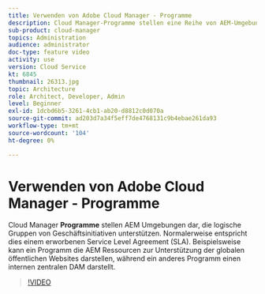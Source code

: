 ```yaml
---
title: Verwenden von Adobe Cloud Manager - Programme
description: Cloud Manager-Programme stellen eine Reihe von AEM-Umgebungen dar, die logische Gruppen von Geschäftsinitiativen unterstützen. Diese entsprechen normalerweise einem erworbenen Service Level Agreement (SLA). Beispielsweise kann ein Programm die AEM Ressourcen zur Unterstützung der globalen öffentlichen Websites darstellen, während ein anderes Programm einen internen zentralen DAM darstellt.
sub-product: cloud-manager
topics: Administration
audience: administrator
doc-type: feature video
activity: use
version: Cloud Service
kt: 6845
thumbnail: 26313.jpg
topic: Architecture
role: Architect, Developer, Admin
level: Beginner
exl-id: 1dcbd6b5-3261-4cb1-ab20-d8812c0d070a
source-git-commit: ad203d7a34f5eff7de4768131c9b4ebae261da93
workflow-type: tm+mt
source-wordcount: '104'
ht-degree: 0%

---
```


# Verwenden von Adobe Cloud Manager - Programme

Cloud Manager **Programme** stellen AEM Umgebungen dar, die logische Gruppen von Geschäftsinitiativen unterstützen. Normalerweise entspricht dies einem erworbenen Service Level Agreement (SLA). Beispielsweise kann ein Programm die AEM Ressourcen zur Unterstützung der globalen öffentlichen Websites darstellen, während ein anderes Programm einen internen zentralen DAM darstellt.

>[!VIDEO](https://video.tv.adobe.com/v/26313/?quality=12&learn=on&hidetitle=true)
